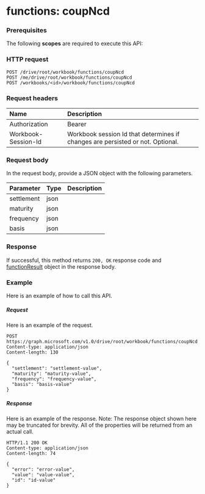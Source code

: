 # functions: coupNcd


### Prerequisites
The following **scopes** are required to execute this API: 
### HTTP request
<!-- { "blockType": "ignored" } -->
```http
POST /drive/root/workbook/functions/coupNcd
POST /me/drive/root/workbook/functions/coupNcd
POST /workbooks/<id>/workbook/functions/coupNcd

```
### Request headers
| Name       | Description|
|:---------------|:----------|
| Authorization  | Bearer <code>|
| Workbook-Session-Id  | Workbook session Id that determines if changes are persisted or not. Optional.|

### Request body
In the request body, provide a JSON object with the following parameters.

| Parameter	   | Type	|Description|
|:---------------|:--------|:----------|
|settlement|json||
|maturity|json||
|frequency|json||
|basis|json||

### Response
If successful, this method returns `200, OK` response code and [functionResult](../resources/functionresult.md) object in the response body.

### Example
Here is an example of how to call this API.
##### Request
Here is an example of the request.
<!-- {
  "blockType": "request",
  "name": "functions_coupncd"
}-->
```http
POST https://graph.microsoft.com/v1.0/drive/root/workbook/functions/coupNcd
Content-type: application/json
Content-length: 130

{
  "settlement": "settlement-value",
  "maturity": "maturity-value",
  "frequency": "frequency-value",
  "basis": "basis-value"
}
```

##### Response
Here is an example of the response. Note: The response object shown here may be truncated for brevity. All of the properties will be returned from an actual call.
<!-- {
  "blockType": "response",
  "truncated": true,
  "@odata.type": "microsoft.graph.functionResult"
} -->
```http
HTTP/1.1 200 OK
Content-type: application/json
Content-length: 74

{
  "error": "error-value",
  "value": "value-value",
  "id": "id-value"
}
```

<!-- uuid: 8fcb5dbc-d5aa-4681-8e31-b001d5168d79
2015-10-25 14:57:30 UTC -->
<!-- {
  "type": "#page.annotation",
  "description": "functions: coupNcd",
  "keywords": "",
  "section": "documentation",
  "tocPath": ""
}-->